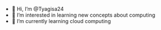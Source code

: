 - 👋 Hi, I’m @Tyagisa24
- 👀 I’m interested in learning new concepts about computing
- 🌱 I’m currently learning cloud computing


<!---
Tyagisa24/Tyagisa24 is a ✨ special ✨ repository because its `README.md` (this file) appears on your GitHub profile.
You can click the Preview link to take a look at your changes.
--->

